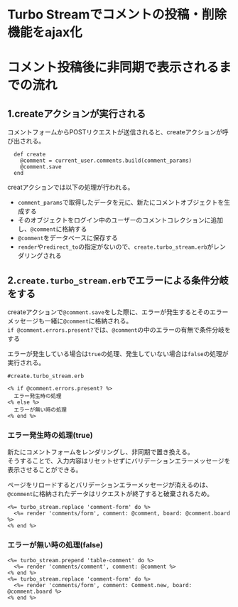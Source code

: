 # Turbo Streamでコメントの投稿・削除機能をajax化

# コメント投稿後に非同期で表示されるまでの流れ
## 1.createアクションが実行される
コメントフォームからPOSTリクエストが送信されると、createアクションが呼び出される。
```
  def create
    @comment = current_user.comments.build(comment_params)
    @comment.save
  end
```
creatアクションでは以下の処理が行われる。  
- `comment_params`で取得したデータを元に、新たにコメントオブジェクトを生成する
- そのオブジェクトをログイン中のユーザーのコメントコレクションに追加し、`@comment`に格納する
- `@comment`をデータベースに保存する
- `render`や`redirect_to`の指定がないので、`create.turbo_stream.erb`がレンダリングされる

## 2.`create.turbo_stream.erb`でエラーによる条件分岐をする
createアクションで`@comment.save`をした際に、エラーが発生するとそのエラーメッセージも一緒に`@comment`に格納される。  
`if @comment.errors.present?`では、`@comment`の中のエラーの有無で条件分岐をする

エラーが発生している場合は`true`の処理、発生していない場合は`false`の処理が実行される。
```
#create.turbo_stream.erb

<% if @comment.errors.present? %>
  エラー発生時の処理
<% else %>
  エラーが無い時の処理
<% end %>
```
### エラー発生時の処理(true)
新たにコメントフォームをレンダリングし、非同期で置き換える。  
そうすることで、入力内容はリセットせずにバリデーションエラーメッセージを表示させることができる。

ページをリロードするとバリデーションエラーメッセージが消えるのは、`@comment`に格納されたデータはリクエストが終了すると破棄されるため。
```
<%= turbo_stream.replace 'comment-form' do %>
  <%= render 'comments/form', comment: @comment, board: @comment.board %>
<% end %>
```
### エラーが無い時の処理(false)

```
<%= turbo_stream.prepend 'table-comment' do %>
  <%= render 'comments/comment', comment: @comment %>
<% end %>
<%= turbo_stream.replace 'comment-form' do %>
  <%= render 'comments/form', comment: Comment.new, board: @comment.board %>
<% end %>
```
